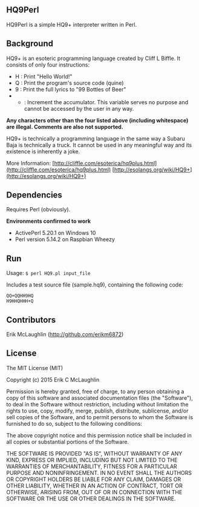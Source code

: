## HQ9Perl

HQ9Perl is a simple HQ9+ interpreter written in Perl. 

## Background

HQ9+ is an esoteric programming language created by Cliff L Biffle. It consists of only four instructions:

* H : Print "Hello World!"
* Q : Print the program's source code (quine)
* 9 : Print the full lyrics to "99 Bottles of Beer"
* + : Increment the accumulator. This variable serves no purpose and cannot be accessed by the user in any way.

**Any characters other than the four listed above (including whitespace) are illegal. Comments are also not supported.**

HQ9+ is technically a programming language in the same way a Subaru Baja is technically a truck. It cannot be used in any meaningful way and its existence is inherently a joke.

More Information:
[http://cliffle.com/esoterica/hq9plus.html](http://cliffle.com/esoterica/hq9plus.html)
[http://esolangs.org/wiki/HQ9+](http://esolangs.org/wiki/HQ9+)

## Dependencies

Requires Perl (obviously). 

**Environments confirmed to work**
* ActivePerl 5.20.1 on Windows 10
* Perl version 5.14.2 on Raspbian Wheezy

## Run

Usage: `$ perl HQ9.pl input_file`

Includes a test source file (sample.hq9), containing the following code:
```
QQ+QQHH9HQ
H9HHQHHH+Q
```
## Contributors

Erik McLaughlin (http://github.com/erikm6872)

## License

The MIT License (MIT)

Copyright (c) 2015 Erik C McLaughlin

Permission is hereby granted, free of charge, to any person obtaining a copy
of this software and associated documentation files (the "Software"), to deal
in the Software without restriction, including without limitation the rights
to use, copy, modify, merge, publish, distribute, sublicense, and/or sell
copies of the Software, and to permit persons to whom the Software is
furnished to do so, subject to the following conditions:

The above copyright notice and this permission notice shall be included in all
copies or substantial portions of the Software.

THE SOFTWARE IS PROVIDED "AS IS", WITHOUT WARRANTY OF ANY KIND, EXPRESS OR
IMPLIED, INCLUDING BUT NOT LIMITED TO THE WARRANTIES OF MERCHANTABILITY,
FITNESS FOR A PARTICULAR PURPOSE AND NONINFRINGEMENT. IN NO EVENT SHALL THE
AUTHORS OR COPYRIGHT HOLDERS BE LIABLE FOR ANY CLAIM, DAMAGES OR OTHER
LIABILITY, WHETHER IN AN ACTION OF CONTRACT, TORT OR OTHERWISE, ARISING FROM,
OUT OF OR IN CONNECTION WITH THE SOFTWARE OR THE USE OR OTHER DEALINGS IN THE
SOFTWARE.